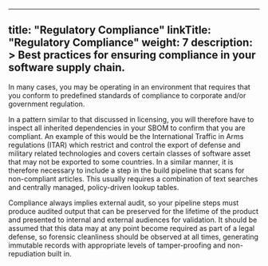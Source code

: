 
---
title: "Regulatory Compliance"
linkTitle: "Regulatory Compliance"
weight: 7
description: >
  Best practices for ensuring compliance in your software supply chain.
---

In many cases, you may be operating in an environment that requires that you conform to predefined standards of compliance to corporate and/or government regulation.

In a pattern similar to that discussed in licensing, you will therefore have to inspect all inherited dependencies in your SBOM to confirm that you are compliant. An example of this would be the International Traffic in Arms regulations (ITAR) which restrict and control the export of defense and military related technologies and covers certain classes of software asset that may not be exported to some countries. In a similar manner, it is therefore necessary to include a step in the build pipeline that scans for non-compliant articles. This usually requires a combination of text searches and centrally managed, policy-driven lookup tables.

Compliance always implies external audit, so your pipeline steps must produce audited output that can be preserved for the lifetime of the product and presented to internal and external audiences for validation. It should be assumed that this data may at any point become required as part of a legal defense, so forensic cleanliness should be observed at all times, generating immutable records with appropriate levels of tamper-proofing and non-repudiation built in.
